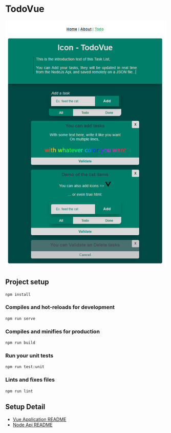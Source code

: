 # TodoVue
<p align="center">
  <img src="screenshots/screenshot1.png" />
</p>

## Project setup
```
npm install
```

### Compiles and hot-reloads for development
```
npm run serve
```

### Compiles and minifies for production
```
npm run build
```

### Run your unit tests
```
npm run test:unit
```

### Lints and fixes files
```
npm run lint
```

## Setup Detail
- [Vue Application README](todo-vue/README.md)
- [Node Api README](todo-api/README.md)
